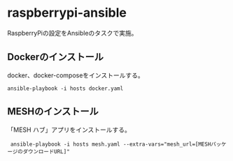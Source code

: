 # raspberrypi-ansible

RaspberryPiの設定をAnsibleのタスクで実施。

## Dockerのインストール

docker、docker-composeをインストールする。

```
ansible-playbook -i hosts docker.yaml
```

## MESHのインストール

「MESH ハブ」アプリをインストールする。

```
 ansible-playbook -i hosts mesh.yaml --extra-vars="mesh_url=[MESHパッケージのダウンロードURL]"
```